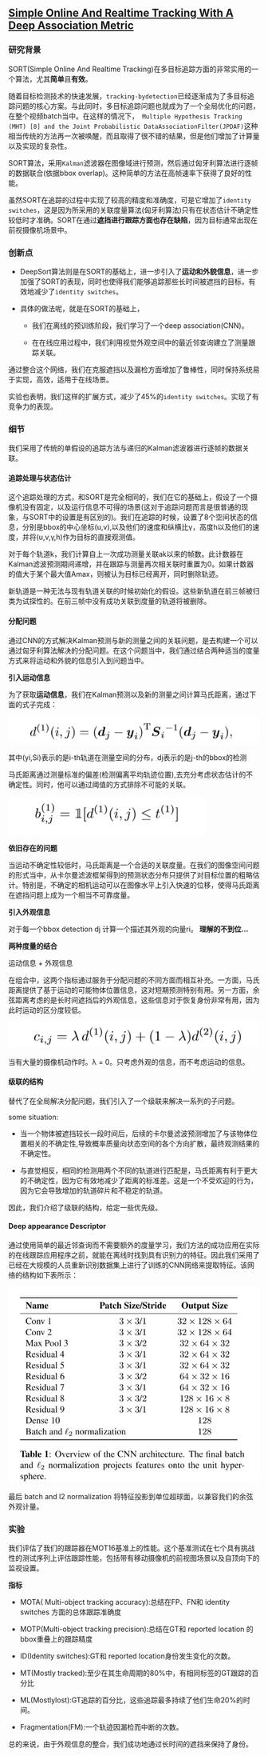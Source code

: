 ## [Simple Online And Realtime Tracking With A Deep Association Metric](./attachments/deep_sort.pdf)
### 研究背景

SORT(Simple Online And Realtime Tracking)在多目标追踪方面的非常实用的一个算法，尤其**简单**且**有效**。

随着目标检测技术的快速发展，`tracking-bydetection`已经逐渐成为了多目标追踪问题的核心方案。与此同时，多目标追踪问题也就成为了一个全局优化的问题，在整个视频batch当中。在这样的情况下，` Multiple Hypothesis Tracking (MHT) [8] and the Joint Probabilistic DataAssociationFilter(JPDAF)`这种相当传统的方法再一次被唤醒，而且取得了很不错的结果，但是他们增加了计算量以及实现的复杂性。

SORT算法，采用`Kalman`滤波器在图像域进行预测，然后通过匈牙利算法进行逐帧的数据联合(依据bbox overlap)。这种简单的方法在高帧速率下获得了良好的性能。

虽然SORT在追踪的过程中实现了较高的精度和准确度，可是它增加了`identity switches`，这是因为所采用的关联度量算法(匈牙利算法)只有在状态估计不确定性较低时才准确。SORT在通过**遮挡进行跟踪方面也存在缺陷**，因为目标通常出现在前视摄像机场景中。



### 创新点

* DeepSort算法则是在SORT的基础上，进一步引入了**运动和外貌信息**，进一步加强了SORT的表现，同时也使得我们能够追踪那些长时间被遮挡的目标，有效地减少了`identity switches`。
* 具体的做法呢，就是在SORT的基础上，

	* 我们在离线的预训练阶段，我们学习了一个deep association(CNN)。

	* 在在线应用过程中，我们利用视觉外观空间中的最近邻查询建立了测量跟踪关联。

通过整合这个网络，我们在克服遮挡以及漏检方面增加了鲁棒性，同时保持系统易于实现，高效，适用于在线场景。

实验也表明，我们这样的扩展方式，减少了45%的`identity switches`。实现了有竞争力的表现。

### 细节

我们采用了传统的单假设的追踪方法与递归的Kalman滤波器进行逐帧的数据关联。

#### 追踪处理与状态估计

这个追踪处理的方式，和SORT是完全相同的，我们在它的基础上，假设了一个摄像机没有固定，以及运行信息不可得的场景(这对于追踪问题而言是很普通的现象，与SORT中的设置是有区别的)。我们在追踪的时候，设置了8个空间状态的信息，分别是bbox的中心坐标(u,v),以及他们的速度和纵横比γ，高度h以及他们的速度，并将(u,v,γ,h)作为目标的直接观测值。

对于每个轨道k，我们计算自上一次成功测量关联ak以来的帧数。此计数器在Kalman滤波预测期间递增，并在跟踪与测量再次相关联时重置为0。如果计数器的值大于某个最大值Amax，则被认为目标已经离开，同时删除轨迹。

新轨道是一种无法与现有轨道关联的时候初始化的假设。这些新轨道在前三帧被归类为试探性的。在前三帧中没有成功关联到度量的轨道将被删除。

#### 分配问题

通过CNN的方式解决Kalman预测与新的测量之间的关联问题，是去构建一个可以通过匈牙利算法解决的分配问题。在这个问题当中，我们通过结合两种适当的度量方式来将运动和外貌的信息引入到问题当中。

**引入运动信息**

为了获取**运动信息**，我们在Kalman预测以及新的测量之间计算马氏距离，通过下面的式子完成：

![enter description here](./images/1588137718732.png)

其中(yi,Si)表示的是i-th轨道在测量空间的分布，dj表示的是j-th的bbox的检测

马氏距离通过测量标准的偏差(检测偏离平均轨迹位置),去充分考虑状态估计的不确定性。同时，他可以通过阈值的方式排除不可能的关联。

![enter description here](./images/1588157411479.png)

**依旧存在的问题**

当运动不确定性较低时，马氏距离是一个合适的关联度量。在我们的图像空间问题的形式当中，从卡尔曼滤波框架得到的预测状态分布只提供了对目标位置的粗略估计。特别是，不确定的相机运动可以在图像水平上引入快速的位移，使得马氏距离在遮挡问题上成为一个相当不可靠度量。

**引入外观信息**

对于每一个bbox detection dj 计算一个描述其外观的向量ri。 **理解的不到位...**


**两种度量的结合**

运动信息 + 外观信息

在组合中，这两个指标通过服务于分配问题的不同方面而相互补充。一方面，马氏距离提供了基于运动的可能物体位置信息，这对短期预测特别有用。另一方面，余弦距离考虑的是长时间遮挡后的外观信息，这些信息对于恢复身份非常有用，因为此时运动的区分度较低。


![enter description here](./images/1588167378405.png)

当有大量的摄像机动作时。λ = 0。只考虑外观的信息，而不考虑运动的信息。

#### 级联的结构

替代了在全局解决分配问题，我们引入了一个级联来解决一系列的子问题。

some situation:

* 当一个物体被遮挡较长一段时间后，后续的卡尔曼滤波预测增加了与该物体位置相关的不确定性,导致概率质量向状态空间的各个方向扩散，最终观测结果的不确定性。

* 与直觉相反，相同的检测用两个不同的轨道进行匹配是，马氏距离有利于更大的不确定性，因为它有效地减少了距离的标准差。这是一个不受欢迎的行为，因为它会导致增加的轨道碎片和不稳定的轨道。

因此，我们介绍了级联的结构，给定一些优先级。

#### Deep appearance Descriptor

通过使用简单的最近邻查询而不需要额外的度量学习，我们方法的成功应用在实际的在线跟踪应用程序之前，就能在离线时找到具有识别力的特征。因此我们采用了已经在大规模的人员重新识别数据集上进行了训练的CNN网络来提取特征。该网络的结构如下表所示：

![enter description here](./images/1588169858858.png)

最后 batch and l2 normalization 将特征投影到单位超球面，以兼容我们的余弦外观计量。


### 实验

我们评估了我们的跟踪器在MOT16基准上的性能。这个基准测试在七个具有挑战性的测试序列上评估跟踪性能，包括带有移动摄像机的前视图场景以及自顶向下的监视设置。

**指标**

* MOTA( Multi-object tracking accuracy):总结在FP、FN和 identity switches 方面的总体跟踪准确度

* MOTP(Multi-object tracking precision):总结在GT和 reported location 的bbox重叠上的跟踪精度

* ID(Identity switches):GT和 reported location身份发生变化的次数。

* MT(Mostly tracked):至少在其生命周期的80%中，有相同标签的GT跟踪的百分比

* ML(Mostlylost):GT追踪的百分比，这些追踪最多持续了他们生命20%的时间。

* Fragmentation(FM):一个轨迹因漏检而中断的次数。


总的来说，由于外观信息的整合，我们成功地通过长时间的遮挡来保持了身份。